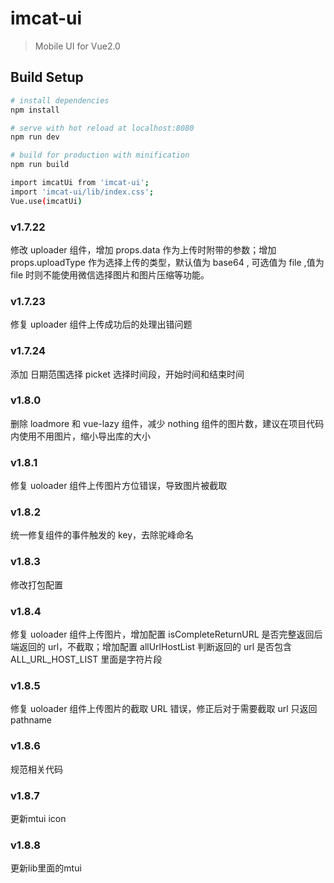 # imcat-ui

> Mobile UI for Vue2.0

## Build Setup

```bash
# install dependencies
npm install

# serve with hot reload at localhost:8080
npm run dev

# build for production with minification
npm run build

import imcatUi from 'imcat-ui';
import 'imcat-ui/lib/index.css';
Vue.use(imcatUi)

```

### v1.7.22

修改 uploader 组件，增加 props.data 作为上传时附带的参数；增加 props.uploadType 作为选择上传的类型，默认值为 base64 , 可选值为 file ,值为 file 时则不能使用微信选择图片和图片压缩等功能。

### v1.7.23

修复 uploader 组件上传成功后的处理出错问题

### v1.7.24

添加 日期范围选择 picket 选择时间段，开始时间和结束时间

### v1.8.0

删除 loadmore 和 vue-lazy 组件，减少 nothing 组件的图片数，建议在项目代码内使用不用图片，缩小导出库的大小

### v1.8.1

修复 uoloader 组件上传图片方位错误，导致图片被截取

### v1.8.2

统一修复组件的事件触发的 key，去除驼峰命名

### v1.8.3

修改打包配置

### v1.8.4

修复 uoloader 组件上传图片，增加配置 isCompleteReturnURL 是否完整返回后端返回的 url，不截取；增加配置 allUrlHostList 判断返回的 url 是否包含 ALL_URL_HOST_LIST 里面是字符片段

### v1.8.5

修复 uoloader 组件上传图片的截取 URL 错误，修正后对于需要截取 url 只返回 pathname


### v1.8.6

规范相关代码


### v1.8.7

更新mtui icon


### v1.8.8

更新lib里面的mtui
